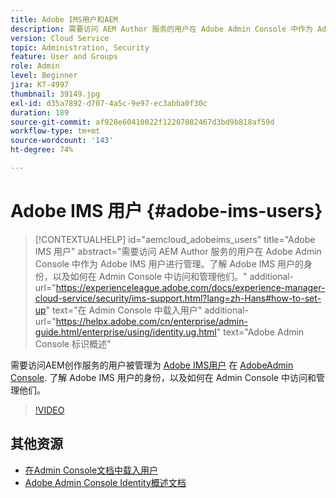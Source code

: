 ```yaml
---
title: Adobe IMS用户和AEM
description: 需要访问 AEM Author 服务的用户在 Adobe Admin Console 中作为 Adobe IMS 用户进行管理。了解 Adobe IMS 用户的身份，以及如何在 Admin Console 中访问和管理他们。
version: Cloud Service
topic: Administration, Security
feature: User and Groups
role: Admin
level: Beginner
jira: KT-4997
thumbnail: 39149.jpg
exl-id: d35a7892-d707-4a5c-9e97-ec3abba0f30c
duration: 189
source-git-commit: af928e60410022f12207082467d3bd9b818af59d
workflow-type: tm+mt
source-wordcount: '143'
ht-degree: 74%

---
```


# Adobe IMS 用户 {#adobe-ims-users}

>[!CONTEXTUALHELP]
>id="aemcloud_adobeims_users"
>title="Adobe IMS 用户"
>abstract="需要访问 AEM Author 服务的用户在 Adobe Admin Console 中作为 Adobe IMS 用户进行管理。了解 Adobe IMS 用户的身份，以及如何在 Admin Console 中访问和管理他们。"
>additional-url="https://experienceleague.adobe.com/docs/experience-manager-cloud-service/security/ims-support.html?lang=zh-Hans#how-to-set-up" text="在 Admin Console 中载入用户"
>additional-url="https://helpx.adobe.com/cn/enterprise/admin-guide.html/enterprise/using/identity.ug.html" text="Adobe Admin Console 标识概述"

需要访问AEM创作服务的用户被管理为 [Adobe IMS用户](https://helpx.adobe.com/cn/enterprise/using/set-up-identity.html) 在 [AdobeAdmin Console](https://adminconsole.adobe.com). 了解 Adobe IMS 用户的身份，以及如何在 Admin Console 中访问和管理他们。

>[!VIDEO](https://video.tv.adobe.com/v/39149?quality=12&learn=on)

## 其他资源

+ [在Admin Console文档中载入用户](https://experienceleague.adobe.com/docs/experience-manager-cloud-service/security/ims-support.html#onboarding-users-in-admin-console)
+ [Adobe Admin Console Identity概述文档](https://helpx.adobe.com/cn/enterprise/using/identity.html)
